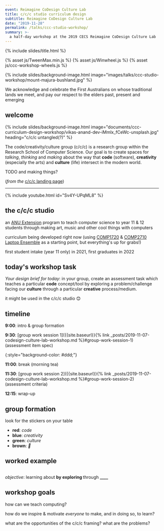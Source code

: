 ```yaml
---
event: Reimagine CoDesign Culture Lab
title: c/c/c studio curriculum design
subtitle: Reimagine CoDesign Culture Lab
date: "2019-11-28"
permalink: /talks/ccc-studio-workshop/
summary: >-
  a half-day workshop at the 2019 CECS Reimagine CoDesign Culture Lab
---
```

{% include slides/title.html %}

{% asset js/TweenMax.min.js %}
{% asset js/Winwheel.js %}
{% asset js/ccc-workshop-wheels.js %}

{% include slides/background-image.html image="images/talks/ccc-studio-workshop/mount-majura-bushland.jpg" %}

We acknowledge and celebrate the First Australians on whose traditional lands we
meet, and pay our respect to the elders past, present and emerging

## welcome

<!-- TODO get a photo of CDCL attendees -->

{% include slides/background-image.html image="documents/ccc-curriculum-design-workshop/vikas-anand-dev-iMmlx_fCeWc-unsplash.jpg" heading="c/c/c untangled(?)" %}

The code/creativity/culture group (c/c/c) is a research group within the
Research School of Computer Science. Our goal is to create spaces for _talking_,
_thinking_ and _making_ about the way that **code** (software), **creativity**
(especially the arts) and **culture** (life) intersect in the modern world.

TODO and making things?

(_from the_ [c/c/c landing
page](https://cs.anu.edu.au/code-creativity-culture/))

---

{% include youtube.html id="Sv4Y-UPqML8" %}

## the c/c/c studio

an [ANU Extension](https://cs.anu.edu.au/code-creativity-culture/) program to
teach computer science to year 11 & 12 students through making art, music and
other cool things with computers

curriculum being developed right now (using
[COMP1720](https://cs.anu.edu.au/courses/comp1720/) & [COMP2710 Laptop
Ensemble](https://cs.anu.edu.au/code-creativity-culture/lens/) as a starting
point, but everything's up for grabs!)

first student intake (year 11 only) in 2021, first graduates in 2022

## today's workshop task

_Your design brief for today_: in your group, create an assessment task which
teaches a particular **code** concept/tool by exploring a problem/challenge
facing our **culture** through a particular **creative** process/medium.

it might be used in the c/c/c studio 😊

## timeline

**9:00**: intro & group formation

**9:30**: [group work session 1]({{site.baseurl}}{% link
_posts/2019-11-07-codesign-culture-lab-workshop.md %}#group-work-session-1)
(assessment item spec)

{:style="background-color: #ddd;"}

**11:00**:  break (morning tea)

**11:30**: [group work session 2]({{site.baseurl}}{% link
_posts/2019-11-07-codesign-culture-lab-workshop.md %}#group-work-session-2)
(assessment criteria)

**12:15**: wrap-up

## group formation

look for the stickers on your table

- **red**: _code_
- **blue**: _creativity_
- **green**: _culture_
- **brown**: _💩_

## worked example

<div style="width:100%; display:flex; justify-content:space-between;">
<div id="codeWheel-canvas"></div>
<div id="cultureWheel-canvas"></div>
<div id="creativityWheel-canvas"></div>
</div>

<p>

<em>objective</em>: learning about <strong><span
class="codeWheel-canvas-result">____</span></strong> by exploring <strong><span
class="cultureWheel-canvas-result">____</span></strong> through <strong><span
class="creativityWheel-canvas-result">____</span></strong>

</p>

<script>
let wheelWidth = document.getElementsByClassName("slides")[0].offsetWidth/7;

let codeWheel = makeWheel(
  [
	"algorithms",
	"embedded systems",
	"signal processing",
	"software design",
	"databases",
	"networks",
	"UI/UX design",
	"data analytics",
	"machine learning",
	"cybersecurity"
  ],
  "codeWheel-canvas",
  wheelWidth);

let creativityWheel = makeWheel(
  [
	"music",
	"sound",
	"dance",
	"photography",
	"painting",
	"drawing",
	"textiles",
	"film",
	"sculpture",
	"creative writing",
	"memes",
  ],
  "creativityWheel-canvas",
  wheelWidth);

let cultureWheel = makeWheel(
  [
	"privacy",
	"ethics",
	"wealth distribution",
	"climate change",
	"work-life balance",
	"social media use",
	"immigration",
	"tolerance",
	"food security",
	"world peace"
  ],
  "cultureWheel-canvas",
  wheelWidth);
</script>

## workshop goals

how can we teach computing?

how do we inspire & motivate _everyone_ to make, and in doing so, to learn?

what are the opportunities of the c/c/c framing? what are the problems?
